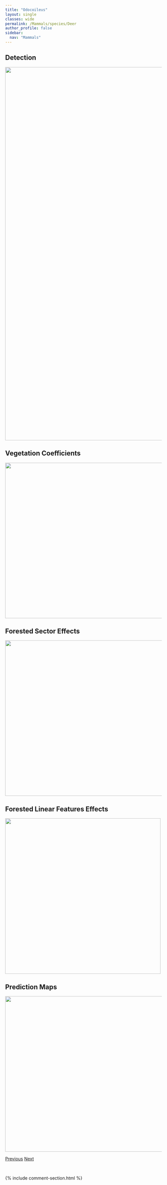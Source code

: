 ```yaml
---
title: "Odocoileus"
layout: single
classes: wide
permalink: /Mammals/species/Deer
author_profile: false
sidebar:
  nav: "Mammals"
---
```


<h2>Detection</h2>

<a href="https://drive.google.com/uc?export=view&id=1PBNgxHmCTHkGAuYbVtdTeavEka409ecH">
<img src="https://drive.google.com/uc?export=view&id=1PBNgxHmCTHkGAuYbVtdTeavEka409ecH" height = "1200" width = "800">
</a>


<h2>Vegetation Coefficients</h2>

<a href="https://drive.google.com/uc?export=view&id=1u7SXTNz9Q6y9mswXjf-WM8Jby5j5vEwV">
<img src="https://drive.google.com/uc?export=view&id=1u7SXTNz9Q6y9mswXjf-WM8Jby5j5vEwV" height = "500" width = "1000">
</a>


<h2>Forested Sector Effects</h2>

<a href="https://drive.google.com/uc?export=view&id=1EdAbjoDFAiOtlSPLD8qiClthuxhW8fEI">
<img src="https://drive.google.com/uc?export=view&id=1EdAbjoDFAiOtlSPLD8qiClthuxhW8fEI" height = "500" width = "1000">
</a>


<h2>Forested Linear Features Effects</h2>

<a href="https://drive.google.com/uc?export=view&id=1WURzlYYUo4-2M-aTI0cNqBaA07gO7vCn">
<img src="https://drive.google.com/uc?export=view&id=1WURzlYYUo4-2M-aTI0cNqBaA07gO7vCn" height = "500" width = "500">
</a>


<h2>Prediction Maps</h2>

<a href="https://drive.google.com/uc?export=view&id=1qRNa_jVFuBvbpCxS416_rU41Q6qzW07n">
<img src="https://drive.google.com/uc?export=view&id=1qRNa_jVFuBvbpCxS416_rU41Q6qzW07n" height = "500" width = "1000">
</a>


<a href="/DevelopmentWebsite/Mammals/species/Mink" class="pagination--pager" title="Neovison">Previous</a> <a href="/DevelopmentWebsite/Mammals/species/Muledeer" class="pagination--pager" title="Odocoileus hemionus">Next</a>

<p>&nbsp;</p>

{% include comment-section.html %}
